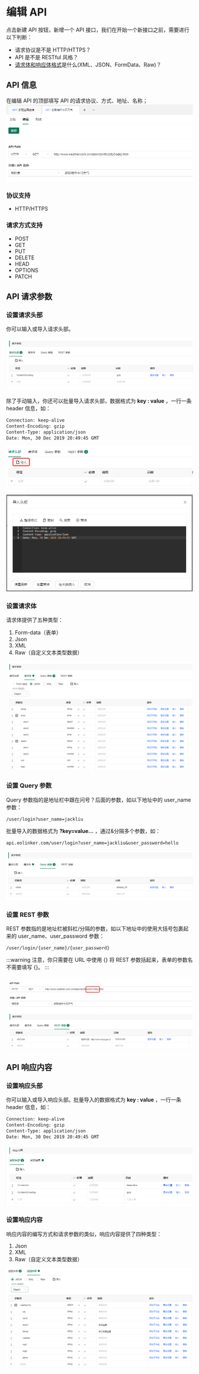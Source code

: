 # 编辑 API
点击新建 API 按钮，新增一个 API 接口，我们在开始一个新接口之前，需要进行以下判断：
- 请求协议是不是 HTTP/HTTPS？
- API 是不是 RESTful 风格？
- <a href="./concepts.html#json" target="_blank">请求体和响应体格式</a>是什么(XML、JSON、FormData、Raw)？
## API 信息
在编辑 API 的顶部填写 API 的请求协议、方式、地址、名称；
![](../assets/images/2022-04-01-17-54-42.png)
### 协议支持
* HTTP/HTTPS
### 请求方式支持
* POST
* GET
* PUT
* DELETE
* HEAD
* OPTIONS
* PATCH


## API 请求参数
### 设置请求头部
你可以输入或导入请求头部。

![](../assets/images/2022-04-01-17-27-36.png)

除了手动输入，你还可以批量导入请求头部，数据格式为 **key : value** ，一行一条 header 信息，如：

```http
Connection: keep-alive
Content-Encoding: gzip
Content-Type: application/json
Date: Mon, 30 Dec 2019 20:49:45 GMT
```
![](../assets/images/2022-04-01-17-52-29.png)

![](../assets/images/2022-04-01-17-53-13.png)
### 设置请求体
请求体提供了五种类型：

1. Form-data（表单）
2. Json
3. XML
4. Raw（自定义文本类型数据）

![](../assets/images/2022-04-01-17-32-20.png)

### 设置 Query 参数
Query 参数指的是地址栏中跟在问号？后面的参数，如以下地址中的 user_name 参数：

```http
/user/login?user_name=jackliu
```

批量导入的数据格式为 **?key=value...** ，通过&分隔多个参数，如：

```
api.eolinker.com/user/login?user_name=jackliu&user_password=hello
```

![](../assets/images/2022-04-01-17-33-04.png)

### 设置 REST 参数
REST 参数指的是地址栏被斜杠/分隔的参数，如以下地址中的使用大括号包裹起来的 user_name、user_password 参数：

```
/user/login/{user_name}/{user_password}
```
:::warning
注意，你只需要在 URL 中使用 {} 将 REST 参数括起来，表单的参数名不需要填写 {}。
:::

![](../assets/images/2022-04-01-17-34-10.png)


## API 响应内容
### 设置响应头部
你可以输入或导入响应头部。批量导入的数据格式为 **key : value** ，一行一条 header 信息，如：

```
Connection: keep-alive
Content-Encoding: gzip
Content-Type: application/json
Date: Mon, 30 Dec 2019 20:49:45 GMT
```
![](../assets/images/2022-04-01-17-38-05.png)

### 设置响应内容
响应内容的编写方式和请求参数的类似，响应内容提供了四种类型：

1. Json
2. XML
3. Raw（自定义文本类型数据）

![](../assets/images/2022-04-01-17-38-57.png)
